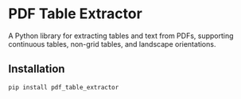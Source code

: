 # PDF Table Extractor

A Python library for extracting tables and text from PDFs, supporting continuous tables, non-grid tables, and landscape orientations.

## Installation

```bash
pip install pdf_table_extractor
